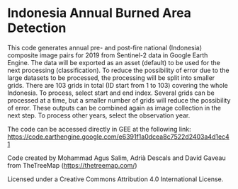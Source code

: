 # Indonesia Annual Burned Area Detection
This code generates annual pre- and post-fire national (Indonesia) composite image pairs for 2019 from Sentinel-2 data in Google Earth Engine.  The data will be exported as an asset (default) to be used for the next processing (classification). To reduce the possibility of error due to the large datasets to be processed, the processing will be split into smaller grids. There are 103 grids in total (ID start from 1 to 103) covering the whole Indonesia. To process, select start and end index. Several grids can be processed at a time, but a smaller number of grids will reduce the possibility of error. These outputs can be combined again as image collection in the next step. To process other years, select the observation year.

The code can be accessed directly in GEE at the following link: https://code.earthengine.google.com/e6391f1a0dcea8c7522d2403a4d1ec41

Code created by Mohammad Agus Salim, Adrià Descals and David Gaveau from TheTreeMap (https://thetreemap.com/) 

Licensed under a Creative Commons Attribution 4.0 International License.
